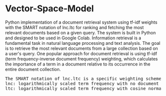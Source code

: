 # Vector-Space-Model
Python implementation of a document retrieval system using tf-idf weights with the SMART notation of lnc.ltc for ranking and fetching the most relevant documents based on a given query. The system is built in Python and designed to be used in Google Colab.
Information retrieval is a fundamental task in natural language processing and text analysis. The goal is to retrieve the most relevant documents from a large collection based on a user's query. One popular approach for document retrieval is using tf-idf (term frequency-inverse document frequency) weighting, which calculates the importance of a term in a document relative to its occurrence in the entire document collection.
<pre>
The SMART notation of lnc.ltc is a specific weighting scheme that can be used with tf-idf to rank and retrieve documents. The notation stands for:
lnc: logarithmically scaled term frequency with no document frequency weighting
ltc: logarithmically scaled term frequency with cosine normalization
</pre>

